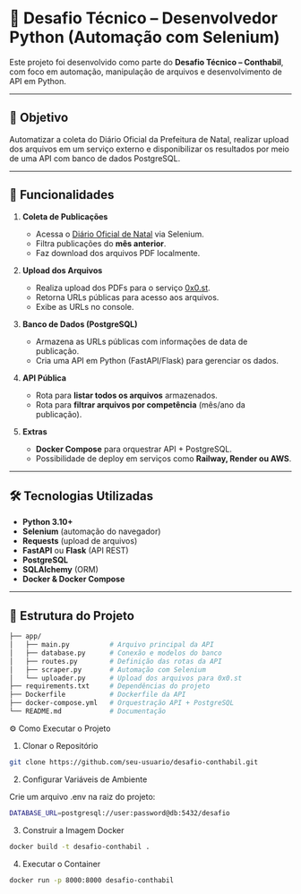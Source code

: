 # 📄 Desafio Técnico – Desenvolvedor Python (Automação com Selenium)

Este projeto foi desenvolvido como parte do **Desafio Técnico – Conthabil**, com foco em automação, manipulação de arquivos e desenvolvimento de API em Python.

---

## 🚀 Objetivo
Automatizar a coleta do Diário Oficial da Prefeitura de Natal, realizar upload dos arquivos em um serviço externo e disponibilizar os resultados por meio de uma API com banco de dados PostgreSQL.

---

## 📌 Funcionalidades
1. **Coleta de Publicações**
   - Acessa o [Diário Oficial de Natal](https://www.natal.rn.gov.br/dom) via Selenium.
   - Filtra publicações do **mês anterior**.
   - Faz download dos arquivos PDF localmente.

2. **Upload dos Arquivos**
   - Realiza upload dos PDFs para o serviço [0x0.st](https://0x0.st).
   - Retorna URLs públicas para acesso aos arquivos.
   - Exibe as URLs no console.

3. **Banco de Dados (PostgreSQL)**
   - Armazena as URLs públicas com informações de data de publicação.
   - Cria uma API em Python (FastAPI/Flask) para gerenciar os dados.

4. **API Pública**
   - Rota para **listar todos os arquivos** armazenados.
   - Rota para **filtrar arquivos por competência** (mês/ano da publicação).

5. **Extras**
   - **Docker Compose** para orquestrar API + PostgreSQL.
   - Possibilidade de deploy em serviços como **Railway, Render ou AWS**.

---

## 🛠️ Tecnologias Utilizadas
- **Python 3.10+**
- **Selenium** (automação do navegador)
- **Requests** (upload de arquivos)
- **FastAPI** ou **Flask** (API REST)
- **PostgreSQL**
- **SQLAlchemy** (ORM)
- **Docker & Docker Compose**

---

## 📂 Estrutura do Projeto
```bash
├── app/
│   ├── main.py          # Arquivo principal da API
│   ├── database.py      # Conexão e modelos do banco
│   ├── routes.py        # Definição das rotas da API
│   ├── scraper.py       # Automação com Selenium
│   └── uploader.py      # Upload dos arquivos para 0x0.st
├── requirements.txt     # Dependências do projeto
├── Dockerfile           # Dockerfile da API
├── docker-compose.yml   # Orquestração API + PostgreSQL
└── README.md            # Documentação
```

⚙️ Como Executar o Projeto
1. Clonar o Repositório
```bash
git clone https://github.com/seu-usuario/desafio-conthabil.git
```

2. Configurar Variáveis de Ambiente

Crie um arquivo .env na raiz do projeto:

```bash
DATABASE_URL=postgresql://user:password@db:5432/desafio
```

3. Construir a Imagem Docker
```bash
docker build -t desafio-conthabil .
```

4. Executar o Container
```bash
docker run -p 8000:8000 desafio-conthabil
```
